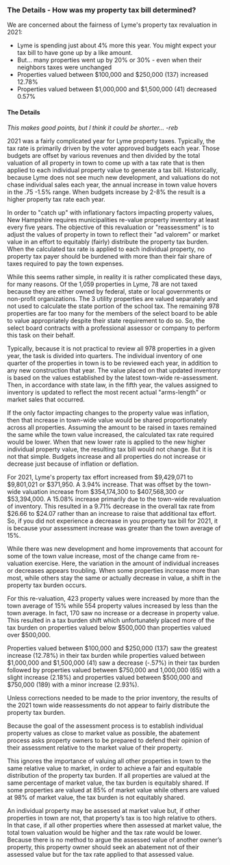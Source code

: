 <br>

### The Details - How was my property tax bill determined?

We are concerned about the fairness of Lyme's property tax revaluation in 2021:

-   Lyme is spending just about 4% more this year. You might expect your tax bill to have gone up by a like amount.
-   But... many properties went up by 20% or 30% - even when their neighbors taxes were unchanged
-   Properties valued between $100,000 and $250,000 (137) increased 12.78%
-   Properties valued between $1,000,000 and $1,500,000 (41) decreased 0.57%

#### The Details

_This makes good points, but I think it could be shorter... -reb_

2021 was a fairly complicated year for Lyme property taxes. Typically, the tax rate is primarily driven by the voter approved budgets each year. Those budgets are offset by various revenues and then divided by the total valuation of all property in town to come up with a tax rate that is then applied to each individual property value to generate a tax bill. Historically, because Lyme does not see much new development, and valuations do not chase individual sales each year, the annual increase in town value hovers in the .75 -1.5% range. When budgets increase by 2-8% the result is a higher property tax rate each year.

In order to "catch up" with inflationary factors impacting property values, New Hampshire requires municipalities re-value property inventory at least every five years. The objective of this revaluation or "reassessment" is to adjust the values of property in town to reflect their "ad valorem" or market value in an effort to equitably (fairly) distribute the property tax burden. When the calculated tax rate is applied to each individual property, no property tax payer should be burdened with more than their fair share of taxes required to pay the town expenses.

While this seems rather simple, in reality it is rather complicated these days, for many reasons. Of the 1,059 properties in Lyme, 78 are not taxed because they are either owned by federal, state or local governments or non-profit organizations. The 3 utility properties are valued separately and not used to calculate the state portion of the school tax. The remaining 978 properties are far too many for the members of the select board to be able to value appropriately despite their state requirement to do so. So, the select board contracts with a professional assessor or company to perform this task on their behalf.

Typically, because it is not practical to review all 978 properties in a given year, the task is divided into quarters. The individual inventory of one quarter of the properties in town is to be reviewed each year, in addition to any new construction that year. The value placed on that updated inventory is based on the values established by the latest town-wide re-assessment. Then, in accordance with state law, in the fifth year, the values assigned to inventory is updated to reflect the most recent actual "arms-length" or market sales that occurred.

If the only factor impacting changes to the property value was inflation, then that increase in town-wide value would be shared proportionately across all properties. Assuming the amount to be raised in taxes remained the same while the town value increased, the calculated tax rate required would be lower. When that new lower rate is applied to the new higher individual property value, the resulting tax bill would not change. But it is not that simple. Budgets increase and all properties do not increase or decrease just because of inflation or deflation.

For 2021, Lyme's property tax effort increased from $9,429,071 to $9,801,021 or $371,950. A 3.94% increase. That was offset by the town-wide valuation increase from $354,174,300 to $407,568,300 or $53,394,000. A 15.08% increase primarily due to the town-wide revaluation of inventory. This resulted in a 9.71% decrease in the overall tax rate from $26.66 to $24.07 rather than an increase to raise that additional tax effort. So, if you did not experience a decrease in you property tax bill for 2021, it is because your assessment increase was greater than the town average of 15%.

While there was new development and home improvements that account for some of the town value increase, most of the change came from re-valuation exercise. Here, the variation in the amount of individual increases or decreases appears troubling. When some properties increase more than most, while others stay the same or actually decrease in value, a shift in the property tax burden occurs.

For this re-valuation, 423 property values were increased by more than the town average of 15% while 554 property values increased by less than the town average. In fact, 170 saw no increase or a decrease in property value. This resulted in a tax burden shift which unfortunately placed more of the tax burden on properties valued below $500,000 than properties valued over $500,000.

Properties valued between $100,000 and $250,000 (137) saw the greatest increase (12.78%) in their tax burden while properties
valued between $1,000,000 and $1,500,000 (41) saw a decrease (-.57%) in their tax burden followed by properties valued between $750,000 and 1,000,000 (65) with a slight increase (2.18%) and properties valued between $500,000 and $750,000 (189) with a minor increase (2.93%).

Unless corrections needed to be made to the prior inventory, the results of the 2021 town wide reassessments do not appear to fairly distribute the property tax burden.

Because the goal of the assessment process is to establish individual property values as close to market value as possible, the abatement process asks property owners to be prepared to defend their opinion of their assessment relative to the market value of their property.

This ignores the importance of valuing all other properties in town to the same relative value to market, in order to achieve a fair and equitable distribution of the property tax burden. If all properties are valued at the same percentage of market value, the tax burden is equitably shared. If some properties are valued at 85% of market value while others are valued at 98% of market value, the tax burden is not equitably shared.

An individual property may be assessed at market value but, if other properties in town are not, that property’s tax is too high relative to others. In that case, if all other properties where then assessed at market value, the total town valuation would be higher and the tax rate would be lower. Because there is no method to argue the assessed value of another owner’s property, this property owner should seek an abatement not of their assessed value but for the tax rate applied to that assessed value.
